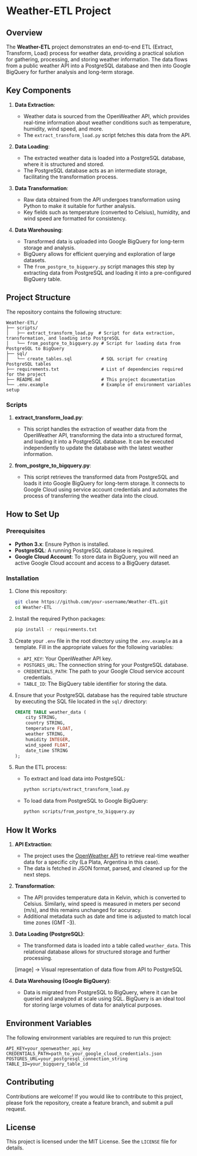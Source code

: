 # Weather-ETL Project

## Overview

The **Weather-ETL** project demonstrates an end-to-end ETL (Extract, Transform, Load) process for weather data, providing a practical solution for gathering, processing, and storing weather information. The data flows from a public weather API into a PostgreSQL database and then into Google BigQuery for further analysis and long-term storage.

## Key Components

1. **Data Extraction**: 
    - Weather data is sourced from the OpenWeather API, which provides real-time information about weather conditions such as temperature, humidity, wind speed, and more.
    - The `extract_transform_load.py` script fetches this data from the API.

2. **Data Loading**: 
    - The extracted weather data is loaded into a PostgreSQL database, where it is structured and stored.
    - The PostgreSQL database acts as an intermediate storage, facilitating the transformation process.

3. **Data Transformation**: 
    - Raw data obtained from the API undergoes transformation using Python to make it suitable for further analysis.
    - Key fields such as temperature (converted to Celsius), humidity, and wind speed are formatted for consistency.

4. **Data Warehousing**: 
    - Transformed data is uploaded into Google BigQuery for long-term storage and analysis.
    - BigQuery allows for efficient querying and exploration of large datasets.
    - The `from_postgre_to_bigquery.py` script manages this step by extracting data from PostgreSQL and loading it into a pre-configured BigQuery table.

## Project Structure

The repository contains the following structure:

```plaintext
Weather-ETL/
├── scripts/
│   ├── extract_transform_load.py  # Script for data extraction, transformation, and loading into PostgreSQL
│   └── from_postgre_to_bigquery.py # Script for loading data from PostgreSQL to BigQuery
├── sql/
│   └── create_tables.sql           # SQL script for creating PostgreSQL tables
├── requirements.txt                # List of dependencies required for the project
├── README.md                       # This project documentation
└── .env.example                    # Example of environment variables setup
```

### Scripts

1. **extract_transform_load.py**: 
    - This script handles the extraction of weather data from the OpenWeather API, transforming the data into a structured format, and loading it into a PostgreSQL database. It can be executed independently to update the database with the latest weather information.

2. **from_postgre_to_bigquery.py**: 
    - This script retrieves the transformed data from PostgreSQL and loads it into Google BigQuery for long-term storage. It connects to Google Cloud using service account credentials and automates the process of transferring the weather data into the cloud.

## How to Set Up

### Prerequisites

- **Python 3.x**: Ensure Python is installed.
- **PostgreSQL**: A running PostgreSQL database is required.
- **Google Cloud Account**: To store data in BigQuery, you will need an active Google Cloud account and access to a BigQuery dataset.

### Installation

1. Clone this repository:

   ```bash
   git clone https://github.com/your-username/Weather-ETL.git
   cd Weather-ETL
   ```

2. Install the required Python packages:

   ```bash
   pip install -r requirements.txt
   ```

3. Create your `.env` file in the root directory using the `.env.example` as a template. Fill in the appropriate values for the following variables:
   - `API_KEY`: Your OpenWeather API key.
   - `POSTGRES_URL`: The connection string for your PostgreSQL database.
   - `CREDENTIALS_PATH`: The path to your Google Cloud service account credentials.
   - `TABLE_ID`: The BigQuery table identifier for storing the data.

4. Ensure that your PostgreSQL database has the required table structure by executing the SQL file located in the `sql/` directory:
   
   ```sql
   CREATE TABLE weather_data (
       city STRING,
       country STRING,
       temperature FLOAT,
       weather STRING,
       humidity INTEGER,
       wind_speed FLOAT,
       date_time STRING
   );
   ```

5. Run the ETL process:
   
   - To extract and load data into PostgreSQL:
   
     ```bash
     python scripts/extract_transform_load.py
     ```
   
   - To load data from PostgreSQL to Google BigQuery:
   
     ```bash
     python scripts/from_postgre_to_bigquery.py
     ```

## How It Works

1. **API Extraction**: 
   - The project uses the [OpenWeather API](https://openweathermap.org/api) to retrieve real-time weather data for a specific city (La Plata, Argentina in this case).
   - The data is fetched in JSON format, parsed, and cleaned up for the next steps.

2. **Transformation**: 
   - The API provides temperature data in Kelvin, which is converted to Celsius. Similarly, wind speed is measured in meters per second (m/s), and this remains unchanged for accuracy.
   - Additional metadata such as date and time is adjusted to match local time zones (GMT -3).

3. **Data Loading (PostgreSQL)**:
   - The transformed data is loaded into a table called `weather_data`. This relational database allows for structured storage and further processing.
   
   [image] -> Visual representation of data flow from API to PostgreSQL

4. **Data Warehousing (Google BigQuery)**:
   - Data is migrated from PostgreSQL to BigQuery, where it can be queried and analyzed at scale using SQL. BigQuery is an ideal tool for storing large volumes of data for analytical purposes.

## Environment Variables

The following environment variables are required to run this project:

```plaintext
API_KEY=your_openweather_api_key
CREDENTIALS_PATH=path_to_your_google_cloud_credentials.json
POSTGRES_URL=your_postgresql_connection_string
TABLE_ID=your_bigquery_table_id
```

## Contributing

Contributions are welcome! If you would like to contribute to this project, please fork the repository, create a feature branch, and submit a pull request. 

## License

This project is licensed under the MIT License. See the `LICENSE` file for details.
